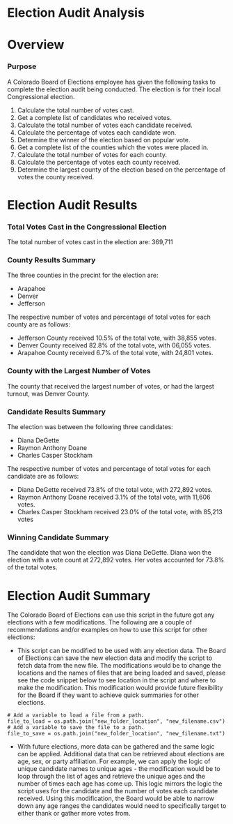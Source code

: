 # Election Audit Analysis
# Overview
### Purpose
A Colorado Board of Elections employee has given the following tasks to complete the election audit being conducted. The election is for their local Congressional election.

1. Calculate the total number of votes cast.
2. Get a complete list of candidates who received votes.
3. Calculate the total number of votes each candidate received.
4. Calculate the percentage of votes each candidate won.
5. Determine the winner of the election based on popular vote.
6. Get a complete list of the counties which the votes were placed in.
7. Calculate the total number of votes for each county.
8. Calculate the percentage of votes each county received.
9. Determine the largest county of the election based on the percentage of votes the county received.

# Election Audit Results
### Total Votes Cast in the Congressional Election
The total number of votes cast in the election are: 369,711

### County Results Summary
The three counties in the precint for the election are:
* Arapahoe
* Denver
* Jefferson

The respective number of votes and percentage of total votes for each county are as follows:
* Jefferson County received 10.5% of the total vote, with 38,855 votes.
* Denver County received 82.8% of the total vote, with 06,055 votes.
* Arapahoe County received 6.7% of the total vote, with 24,801 votes.

### County with the Largest Number of Votes
The county that received the largest number of votes, or had the largest turnout, was Denver County.

### Candidate Results Summary
The election was between the following three candidates:
* Diana DeGette
* Raymon Anthony Doane
* Charles Casper Stockham

The respective number of votes and percentage of total votes for each candidate are as follows:
* Diana DeGette received 73.8% of the total vote, with 272,892 votes.
* Raymon Anthony Doane received 3.1% of the total vote, with 11,606 votes.
* Charles Casper Stockham received 23.0% of the total vote, with 85,213 votes

### Winning Candidate Summary
The candidate that won the election was Diana DeGette. Diana won the election with a vote count at 272,892 votes. Her votes accounted for 73.8% of the total votes.

# Election Audit Summary
The Colorado Board of Elections can use this script in the future got any elections with a few modifications. The following are a couple of recommendations and/or examples on how to use this script for other elections:
* This script can be modified to be used with any election data. The Board of Elections can save the new election data and modify the script to fetch data from the new file. The modifications would be to change the locations and the names of files that are being loaded and saved, please see the code snippet below to see location in the script and where to make the modification. This modification would provide future flexibility for the Board if they want to achieve quick summaries for other elections.

```
# Add a variable to load a file from a path.
file_to_load = os.path.join("new_folder_location", "new_filename.csv")
# Add a variable to save the file to a path.
file_to_save = os.path.join("new_folder_location", "new_filename.txt")
```

* With future elections, more data can be gathered and the same logic can be applied. Additional data that can be retrieved about elections are age, sex, or party affiliation. For example, we can apply the logic of unique candidate names to unique ages - the modification would be to loop through the list of ages and retrieve the unique ages and the number of times each age has come up. This logic mirrors the logic the script uses for the candidate and the number of votes each candidate received. Using this modification, the Board would be able to narrow down any age ranges the candidates would need to specifically target to either thank or gather more votes from.
